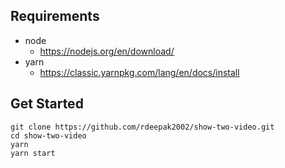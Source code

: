 ## Requirements
- node
  - https://nodejs.org/en/download/
- yarn
  - https://classic.yarnpkg.com/lang/en/docs/install

## Get Started

```shell
git clone https://github.com/rdeepak2002/show-two-video.git
cd show-two-video
yarn
yarn start
```